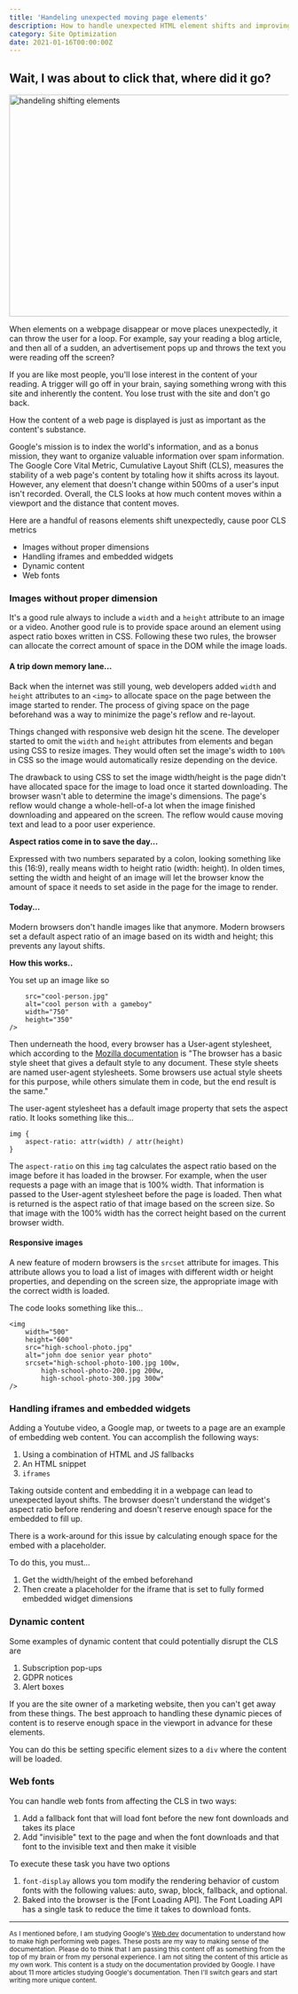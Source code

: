 ```yaml
---
title: 'Handeling unexpected moving page elements'
description: How to handle unexpected HTML element shifts and improving Google's Core Vital metric, Cumulative Layout Shift
category: Site Optimization
date: 2021-01-16T00:00:00Z
---
```


## Wait, I was about to click that, where did it go?

<img src="/assets/images/handeling-shifting-elements.jpg" width="600" height="400" alt="handeling shifting elements" />

When elements on a webpage disappear or move places unexpectedly, it can throw the user for a loop. For example, say your reading a blog article, and then all of a sudden, an advertisement pops up and throws the text you were reading off the screen?

If you are like most people, you'll lose interest in the content of your reading. A trigger will go off in your brain, saying something wrong with this site and inherently the content. You lose trust with the site and don't go back.

How the content of a web page is displayed is just as important as the content's substance. 

Google's mission is to index the world's information, and as a bonus mission, they want to organize valuable information over spam information. The Google Core Vital Metric, Cumulative Layout Shift (CLS), measures the stability of a web page's content by totaling how it shifts across its layout. However, any element that doesn't change within 500ms of a user's input isn't recorded. Overall, the CLS looks at how much content moves within a viewport and the distance that content moves.

Here are a handful of reasons elements shift unexpectedly, cause poor CLS metrics

* Images without proper dimensions
* Handling iframes and embedded widgets
* Dynamic content
* Web fonts

### Images without proper dimension

It's a good rule always to include a ```width``` and a ```height``` attribute to an image or a video. Another good rule is to provide space around an element using aspect ratio boxes written in CSS. Following these two rules, the browser can allocate the correct amount of space in the DOM while the image loads.

#### A trip down memory lane...

Back when the internet was still young, web developers added ```width``` and ``` height``` attributes to an ```<img>``` to allocate space on the page between the image started to render. The process of giving space on the page beforehand was a way to minimize the page's reflow and re-layout.

Things changed with responsive web design hit the scene. The developer started to omit the ```width``` and ```height``` attributes from elements and began using CSS to resize images. They would often set the image's width to ```100%``` in CSS so the image would automatically resize depending on the device.

The drawback to using CSS to set the image width/height is the page didn't have allocated space for the image to load once it started downloading. The browser wasn't able to determine the image's dimensions. The page's reflow would change a whole-hell-of-a lot when the image finished downloading and appeared on the screen. The reflow would cause moving text and lead to a poor user experience.

**Aspect ratios come in to save the day...**

Expressed with two numbers separated by a colon, looking something like this (16:9), really means width to height ratio (width: height). In olden times, setting the width and height of an image will let the browser know the amount of space it needs to set aside in the page for the image to render.

#### Today...

Modern browsers don't handle images like that anymore. Modern browsers set a default aspect ratio of an image based on its width and height; this prevents any layout shifts.

**How this works..**

You set up an image like so

```<img
    src="cool-person.jpg"
    alt="cool person with a gameboy"
    width="750"
    height="350"
/>
```

Then underneath the hood, every browser has a User-agent stylesheet, which according to the [Mozilla documentation](https://developer.mozilla.org/en-US/docs/Web/CSS/Cascade#user-agent_stylesheets) is "The browser has a basic style sheet that gives a default style to any document. These style sheets are named user-agent stylesheets. Some browsers use actual style sheets for this purpose, while others simulate them in code, but the end result is the same."

The user-agent stylesheet has a default image property that sets the aspect ratio. It looks something like this...

```
img {
    aspect-ratio: attr(width) / attr(height)
}
```

The ```aspect-ratio``` on this ```img``` tag calculates the aspect ratio based on the image before it has loaded in the browser. For example, when the user requests a page with an image that is 100% width. That information is passed to the User-agent stylesheet before the page is loaded. Then what is returned is the aspect ratio of that image based on the screen size. So that image with the 100% width has the correct height based on the current browser width.

#### Responsive images

A new feature of modern browsers is the ```srcset``` attribute for images. This attribute allows you to load a list of images with different width or height properties, and depending on the screen size, the appropriate image with the correct width is loaded.

The code looks something like this...

```
<img
    width="500"
    height="600"
    src="high-school-photo.jpg"
    alt="john doe senior year photo"
    srcset="high-school-photo-100.jpg 100w,
        high-school-photo-200.jpg 200w,
        high-school-photo-300.jpg 300w"
/> 
```

### Handling iframes and embedded widgets

Adding a Youtube video, a Google map, or tweets to a page are an example of embedding web content. You can accomplish the following ways: 

1. Using a combination of HTML and JS fallbacks
2. An HTML snippet
3. ```iframes```

Taking outside content and embedding it in a webpage can lead to unexpected layout shifts. The browser doesn't understand the widget's aspect ratio before rendering and doesn't reserve enough space for the embedded to fill up.

There is a work-around for this issue by calculating enough space for the embed with a placeholder.

To do this, you must...

1. Get the width/height of the embed beforehand
2. Then create a placeholder for the iframe that is set to fully formed embedded widget dimensions

### Dynamic content

Some examples of dynamic content that could potentially disrupt the CLS are

1. Subscription pop-ups
2. GDPR notices
3. Alert boxes 

If you are the site owner of a marketing website, then you can't get away from these things. The best approach to handling these dynamic pieces of content is to reserve enough space in the viewport in advance for these elements.

You can do this be setting specific element sizes to a ```div``` where the content will be loaded. 

### Web fonts

You can handle web fonts from affecting the CLS in two ways: 

1. Add a fallback font that will load font before the new font downloads and takes its place
2. Add "invisible" text to the page and when the font downloads and that font to the invisible text and then make it visible

To execute these task you have two options

1. ```font-display``` allows you tom modify the rendering behavior of custom fonts with the following values: auto, swap, block, fallback, and optional. 
2. Baked into the browser is the [Font Loading API]. The Font Loading API has a single task to reduce the time it takes to download fonts.

<hr/>

<sup>As I mentioned before, I am studying Google's [Web.dev](https://web.dev) documentation to understand how to make high performing web pages. These posts are my way to making sense of the documentation. Please do to think that I am passing this content off as something from the top of my brain or from my personal experience. I am not siting the content of this article as my own work. This content is a study on the documentation provided by Google. I have about 11 more articles studying Google's documentation. Then I'll switch gears and start writing more unique content.</sup>
